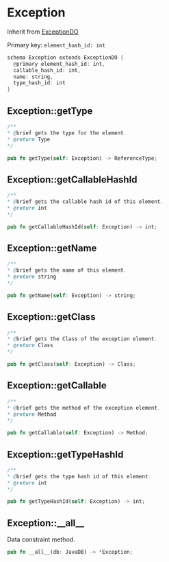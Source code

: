 # Exception

Inherit from [ExceptionDO](./ExceptionDO.md)

Primary key: `element_hash_id: int`

```rust
schema Exception extends ExceptionDO {
  @primary element_hash_id: int,
  callable_hash_id: int,
  name: string,
  type_hash_id: int
}
```
## Exception::getType

```java
/**
* @brief gets the type for the element.
* @return Type
*/
```
```rust
pub fn getType(self: Exception) -> ReferenceType;
```
## Exception::getCallableHashId

```java
/**
* @brief gets the callable hash id of this element.
* @return int
*/
```
```rust
pub fn getCallableHashId(self: Exception) -> int;
```
## Exception::getName

```java
/**
* @brief gets the name of this element.
* @return string
*/
```
```rust
pub fn getName(self: Exception) -> string;
```
## Exception::getClass

```java
/**
* @brief gets the Class of the exception element.
* @return Class 
*/
```
```rust
pub fn getClass(self: Exception) -> Class;
```
## Exception::getCallable

```java
/**
* @brief gets the method of the exception element.
* @return Method 
*/
```
```rust
pub fn getCallable(self: Exception) -> Method;
```
## Exception::getTypeHashId

```java
/**
* @brief gets the type hash id of this element.
* @return int
*/
```
```rust
pub fn getTypeHashId(self: Exception) -> int;
```
## Exception::\_\_all\_\_

Data constraint method.

```rust
pub fn __all__(db: JavaDB) -> *Exception;
```

